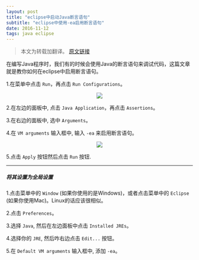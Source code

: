 ```yaml
---
layout: post
title: "eclipse中启动Java断言语句"
subtitle: "eclipse中使用-ea启用断言语句"
date: 2016-11-12
tags: java eclipse
---
```

> 本文为转载加翻译。
> [原文链接](http://stackoverflow.com/questions/5509082/eclipse-enable-assertions)

在编写Java程序时，我们有的时候会使用Java的断言语句来调试代码，这篇文章就是教你如何在eclipse中启用断言语句。

1.在菜单中点击 `Run`，再点击 `Run Configurations`。

<div align="center">
  <img src="{{ site.baseurl }}assets/img/eclipse-assertions-1.png" class="img-no-border-radius"/>
</div>

2.在左边的面板中, 点击 `Java Application`，再点击 `Assertions`。

3.在右边的面板中, 选中 `Arguments`。

4.在 `VM arguments` 输入框中, 输入 `-ea` 来启用断言语句。

<div align="center">
  <img src="{{ site.baseurl }}assets/img/eclipse-assertions-2.png" class="img-no-border-radius"/>
</div>

5.点击 `Apply` 按钮然后点击 `Run` 按钮.

---

##### 将其设置为全局设置

1.点击菜单中的 `Window` (如果你使用的是Windows)，或者点击菜单中的 `Eclipse` (如果你使用Mac)。Linux的话应该很相似。

2.点击 `Preferences`。

3.选择 `Java`, 然后在左边面板中点击 `Installed JREs`。

4.选择你的 `JRE`, 然后咋右边点击 `Edit...` 按钮。

5.在 `Default VM arguments` 输入框中, 添加 `-ea`。
